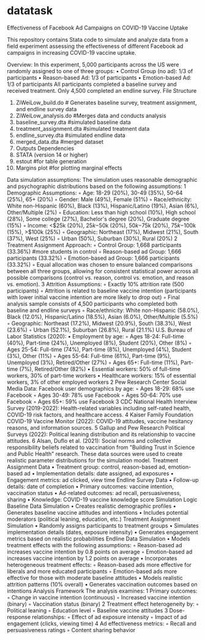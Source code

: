 # datatask
Effectiveness of Facebook Ad Campaigns on COVID-19 Vaccine Uptake

This repository contains Stata code to simulate and analyze data from a field experiment assessing the effectiveness of different Facebook ad campaigns in increasing COVID-19 vaccine uptake.

Overview: In this experiment, 5,000 participants across the US were randomly assigned to one of three groups:
	•	Control Group (no ad): 1/3 of participants
	•	Reason-based Ad: 1/3 of participants
	•	Emotion-based Ad: 1/3 of participants
All participants completed a baseline survey and received treatment. Only 4,500 completed an endline survey.
File Structure
1. ZiWeiLow_build.do # Generates baseline survey, treatment assignment, and endline survey data
2. ZiWeiLow_analysis.do #Merges data and conducts analysis
3. baseline_survey.dta #simulated baseline data
4. treatment_assignment.dta #simulated treatment data
5. endline_survey.dta #simulated endline data
6. merged_data.dta #merged dataset
5. Outputs
Dependencies
1. STATA (version 14 or higher)
2. estout #for table generation
3. Margins plot #for plotting marginal effects

Data simulation assumptions: 
The simulation uses reasonable demographic and psychographic distributions based on the following assumptions: 
	1	Demographic Assumptions:
	◦	Age: 18-29 (20%), 30-49 (35%), 50-64 (25%), 65+ (20%)
	◦	Gender: Male (49%), Female (51%)
	◦	Race/ethnicity: White non-Hispanic (60%), Black (13%), Hispanic/Latino (19%), Asian (6%), Other/Multiple (2%)
	◦	Education: Less than high school (10%), High school (28%), Some college (27%), Bachelor's degree (20%), Graduate degree (15%)
	◦	Income: <$25k (20%), $25k-$50k (20%), $50k-$75k (20%), $75k-$100k (15%), >$100k (25%)
	◦	Geographic: Northeast (17%), Midwest (21%), South (37%), West (25%)
	◦	Urban (50%), Suburban (30%), Rural (20%)
	2	Treatment Assignment Approach:
	◦	Control Group: 1,668 participants (33.36%) #more students in control 
	◦	Reason-based ad Group: 1,666 participants (33.32%)
	◦	Emotion-based ad Group: 1,666 participants (33.32%)
	◦	Equal allocation was chosen to ensure balanced comparisons between all three groups, allowing for consistent statistical power across all possible comparisons (control vs. reason, control vs. emotion, and reason vs. emotion).
	3	Attrition Assumptions:
	◦	Exactly 10% attrition rate (500 participants)
	◦	Attrition is related to baseline vaccine intention (participants with lower initial vaccine intention are more likely to drop out)
	◦	Final analysis sample consists of 4,500 participants who completed both baseline and endline surveys
	◦	Race/ethnicity: White non-Hispanic (58.0%), Black (12.0%), Hispanic/Latino (18.5%), Asian (6.0%), Other/Multiple (5.5%)
	◦	Geographic: Northeast (17.2%), Midwest (20.9%), South (38.3%), West (23.6%)
	◦	Urban (52.1%), Suburban (26.8%), Rural (21.1%)
U.S. Bureau of Labor Statistics (2020):
	•	Employment by age:
	◦	Ages 18-24: Full-time (40%), Part-time (24%), Unemployed (8%), Student (20%), Other (8%)
	◦	Ages 25-54: Full-time (74%), Part-time (8%), Unemployed (4%), Student (3%), Other (11%)
	◦	Ages 55-64: Full-time (61%), Part-time (9%), Unemployed (3%), Retired/Other (27%)
	◦	Ages 65+: Full-time (11%), Part-time (7%), Retired/Other (82%)
	•	Essential workers: 50% of full-time workers, 30% of part-time workers
	•	Healthcare workers: 15% of essential workers, 3% of other employed workers
	2	Pew Research Center Social Media Data: Facebook user demographics by age:
	◦	Ages 18-29: 68% use Facebook
	◦	Ages 30-49: 78% use Facebook
	◦	Ages 50-64: 70% use Facebook
	◦	Ages 65+: 59% use Facebook
	3	CDC National Health Interview Survey (2019-2022): Health-related variables including self-rated health, COVID-19 risk factors, and healthcare access.
	4	Kaiser Family Foundation COVID-19 Vaccine Monitor (2022): COVID-19 attitudes, vaccine hesitancy reasons, and information sources.
	5	Gallup and Pew Research Political Surveys (2022): Political leaning distribution and its relationship to vaccine attitudes.
	6	Alsan, Duflo et al. (2021): Social norms and collective responsibility beliefs related to vaccination from "Building Trust in Science and Public Health" research.
These data sources were used to create realistic parameter distributions for the simulation model.
Treatment Assignment Data
	•	Treatment group: control, reason-based ad, emotion-based ad
	•	Implementation details: date assigned, ad exposures
	•	Engagement metrics: ad clicked, view time
Endline Survey Data
	•	Follow-up details: date of completion
	•	Primary outcomes: vaccine intention, vaccination status
	•	Ad-related outcomes: ad recall, persuasiveness, sharing
	•	Knowledge: COVID-19 vaccine knowledge score
Simulation Logic
Baseline Data Simulation
	•	Creates realistic demographic profiles
	•	Generates baseline vaccine attitudes and intentions
	•	Includes potential moderators (political leaning, education, etc.)
Treatment Assignment Simulation
	•	Randomly assigns participants to treatment groups
	•	Simulates implementation details (dates, exposure intensity)
	•	Generates engagement metrics based on realistic probabilities
Endline Data Simulation
	•	Models treatment effects with the following assumptions:
	◦	Reason-based ad increases vaccine intention by 0.8 points on average
	◦	Emotion-based ad increases vaccine intention by 1.2 points on average
	•	Incorporates heterogeneous treatment effects:
	◦	Reason-based ads more effective for liberals and more educated participants
	◦	Emotion-based ads more effective for those with moderate baseline attitudes
	•	Models realistic attrition patterns (10% overall)
	•	Generates vaccination outcomes based on intentions
Analysis Framework
The analysis examines:
	1	Primary outcomes:
	◦	Change in vaccine intention (continuous)
	◦	Increased vaccine intention (binary)
	◦	Vaccination status (binary)
	2	Treatment effect heterogeneity by:
	◦	Political leaning
	◦	Education level
	◦	Baseline vaccine attitudes
	3	Dose-response relationships:
	◦	Effect of ad exposure intensity
	◦	Impact of ad engagement (clicks, viewing time)
	4	Ad effectiveness metrics:
	◦	Recall and persuasiveness ratings
	◦	Content sharing behavior

